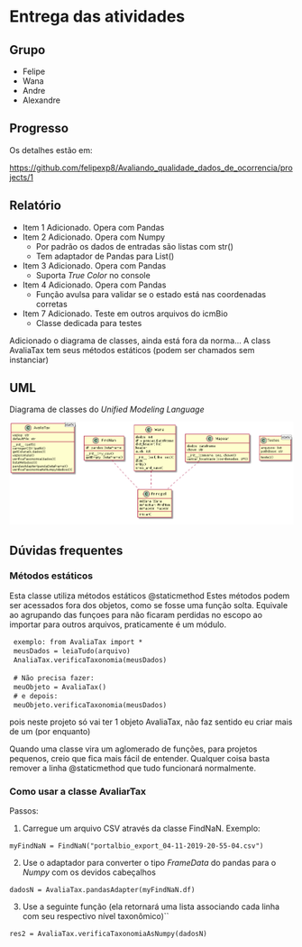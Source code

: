 # Entrega das atividades

## Grupo

- Felipe
- Wana
- Andre
- Alexandre

## Progresso

Os detalhes estão em:

https://github.com/felipexp8/Avaliando_qualidade_dados_de_ocorrencia/projects/1

## Relatório

- Item 1 Adicionado. Opera com Pandas
- Item 2 Adicionado. Opera com Numpy
  - Por padrão os dados de entradas são listas com str()
  - Tem adaptador de Pandas para List()
- Item 3 Adicionado. Opera com Pandas
  - Suporta _True Color_ no console
- Item 4 Adicionado. Opera com Pandas
  - Função avulsa para validar se o estado está nas coordenadas corretas
- Item 7 Adicionado. Teste em outros arquivos do icmBio
  - Classe dedicada para testes

Adicionado o diagrama de classes, ainda está fora da norma... A class AvaliaTax tem seus métodos estáticos (podem ser chamados sem instanciar)

## UML

Diagrama de classes do _Unified Modeling Language_

![img](uml_simples.png)

## Dúvidas frequentes

### Métodos estáticos

Esta classe utiliza métodos estáticos @staticmethod
Estes métodos podem ser acessados fora dos objetos, como se fosse uma função solta. Equivale ao agrupando das funçoes para não ficaram perdidas no escopo ao importar para outros arquivos, praticamente é um módulo.
```
 exemplo: from AvaliaTax import * 
 meusDados = leiaTudo(arquivo)
 AnaliaTax.verificaTaxonomia(meusDados)
 
 # Não precisa fazer:
 meuObjeto = AvaliaTax()
 # e depois: 
 meuObjeto.verificaTaxonomia(meusDados)
 ```
 
 pois neste projeto só vai ter 1 objeto AvaliaTax, não faz sentido eu criar mais de um (por enquanto)
 
 Quando uma classe vira um aglomerado de funções, para projetos pequenos, creio que fica mais fácil de entender. 
 Qualquer coisa basta remover a linha @staticmethod que tudo funcionará normalmente.
 
 ### Como usar a classe AvaliarTax
 
Passos:

1. Carregue um arquivo CSV através da classe FindNaN. Exemplo:
 ```
myFindNaN = FindNaN("portalbio_export_04-11-2019-20-55-04.csv")
```

2. Use o adaptador para converter o tipo _FrameData_ do pandas para o _Numpy_ com os devidos cabeçalhos
 
```
dadosN = AvaliaTax.pandasAdapter(myFindNaN.df)
```
3. Use a seguinte função (ela retornará uma lista associando cada linha com seu respectivo nível taxonômico)``
```
res2 = AvaliaTax.verificaTaxonomiaAsNumpy(dadosN)
```
 
 
  
 
